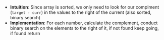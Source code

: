 - **Intuition**: Since array is sorted, we only need to look for our complment (`target - curr`) in the values to the right of the current (also sorted, binary search)
- **Implementation**: For each number, calculate the complement, conduct binary search on the elements to the right of it, if not found keep going, if found return

